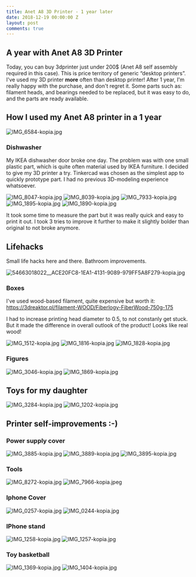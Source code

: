 ```yaml
---
title: Anet A8 3D Printer - 1 year later
date: 2018-12-19 00:00:00 Z
layout: post
comments: true
---
```


## A year with Anet A8 3D Printer

Today, you can buy 3dprinter just under 200$ (Anet A8 self assembly required in this case). This is price territory of generic “desktop printers”. I've used my 3D printer **more** often than desktop printer! After 1 year, I'm really happy with the purchase, and don't regret it. Some parts such as: filament heads, and bearings needed to be replaced, but it was easy to do, and the parts are ready available.

## How I used my Anet A8 printer in a 1 year

![IMG_6584-kopia.jpg]({{site.baseurl}}/assets/IMG_6584-kopia.jpg)

### Dishwasher

My IKEA dishwasher door broke one day. The problem was with one small plastic part, which is quite often material used by IKEA furniture. I decided to give my 3D printer a try.  Tinkercad was chosen as the simplest app to quickly prototype part. I had no previous 3D-modeling experience whatsoever. 

![IMG_8047-kopia.jpg]({{site.baseurl}}/assets/IMG_8047-kopia.jpg)
![IMG_8039-kopia.jpg]({{site.baseurl}}/assets/IMG_8039-kopia.jpg)
![IMG_7933-kopia.jpg]({{site.baseurl}}/assets/IMG_7933-kopia.jpg)
![IMG_1895-kopia.jpg]({{site.baseurl}}/assets/IMG_1895-kopia.jpg)
![IMG_1890-kopia.jpg]({{site.baseurl}}/assets/IMG_1890-kopia.jpg)


It took some time to measure the part but it was really quick and easy to print it out. I took 3 tries to improve it further to make it slightly bolder than original to not broke anymore. 

## Lifehacks

Small life hacks here and there. Bathroom improvements.

![54663018022__ACE20FC8-1EA1-4131-9089-979FF5A8F279-kopia.jpg]({{site.baseurl}}/assets/54663018022__ACE20FC8-1EA1-4131-9089-979FF5A8F279-kopia.jpg)


### Boxes

I've used wood-based filament, quite expensive but worth it: https://3dreaktor.pl/filament-WOOD/Fiberlogy-FiberWood-750g-175

I had to increase printing head diameter to 0.5, to not constanly get stuck. 
But it made the difference in overall outlook of the product! Looks like real wood!

![IMG_1512-kopia.jpg]({{site.baseurl}}/assets/IMG_1512-kopia.jpg)
![IMG_1816-kopia.jpg]({{site.baseurl}}/assets/IMG_1816-kopia.jpg)
![IMG_1828-kopia.jpg]({{site.baseurl}}/assets/IMG_1828-kopia.jpg)


### Figures

![IMG_3046-kopia.jpg]({{site.baseurl}}/assets/IMG_3046-kopia.jpg)
![IMG_1869-kopia.jpg]({{site.baseurl}}/assets/IMG_1869-kopia.jpg)

## Toys for my daughter

![IMG_3284-kopia.jpg]({{site.baseurl}}/assets/IMG_3284-kopia.jpg)
![IMG_1202-kopia.jpg]({{site.baseurl}}/assets/IMG_1202-kopia.jpg)

## Printer self-improvements :-)

### Power supply cover

![IMG_3885-kopia.jpg]({{site.baseurl}}/assets/IMG_3885-kopia.jpg)
![IMG_3889-kopia.jpg]({{site.baseurl}}/assets/IMG_3889-kopia.jpg)
![IMG_3895-kopia.jpg]({{site.baseurl}}/assets/IMG_3895-kopia.jpg)


### Tools

![IMG_8272-kopia.jpg]({{site.baseurl}}/assets/IMG_8272-kopia.jpg)
![IMG_7966-kopia.jpeg]({{site.baseurl}}/assets/IMG_7966-kopia.jpeg)


### Iphone Cover

![IMG_0257-kopia.jpg]({{site.baseurl}}/assets/IMG_0257-kopia.jpg)
![IMG_0244-kopia.jpg]({{site.baseurl}}/assets/IMG_0244-kopia.jpg)

### IPhone stand

![IMG_1258-kopia.jpg]({{site.baseurl}}/assets/IMG_1258-kopia.jpg)
![IMG_1257-kopia.jpg]({{site.baseurl}}/assets/IMG_1257-kopia.jpg)

### Toy basketball

![IMG_1369-kopia.jpg]({{site.baseurl}}/assets/IMG_1369-kopia.jpg)
![IMG_1404-kopia.jpg]({{site.baseurl}}/assets/IMG_1404-kopia.jpg)

